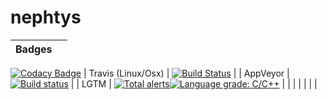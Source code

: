 # nephtys

| Badges   |   |
|----------|---|
[![Codacy Badge](https://api.codacy.com/project/badge/Grade/563524a137ef450e865bd6200b7577fb)](https://app.codacy.com/app/Milerius/nephtys?utm_source=github.com&utm_medium=referral&utm_content=Milerius/nephtys&utm_campaign=Badge_Grade_Dashboard)
| Travis (Linux/Osx)  | [![Build Status](https://travis-ci.org/Milerius/nephtys.svg?branch=master)](https://travis-ci.org/Milerius/nephtys) |
| AppVeyor |  [![Build status](https://ci.appveyor.com/api/projects/status/52kj3es99ys9rrkq/branch/master?svg=true)](https://ci.appveyor.com/project/Milerius/nephtys/branch/master) |
| LGTM     | [![Total alerts](https://img.shields.io/lgtm/alerts/g/Milerius/nephtys.svg?logo=lgtm&logoWidth=18)](https://lgtm.com/projects/g/Milerius/nephtys/alerts/)[![Language grade: C/C++](https://img.shields.io/lgtm/grade/cpp/g/Milerius/nephtys.svg?logo=lgtm&logoWidth=18)](https://lgtm.com/projects/g/Milerius/nephtys/context:cpp) |
|          |   |
|          |   |